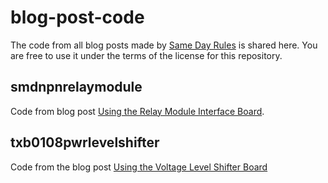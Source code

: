 # blog-post-code
The code from all blog posts made by [Same Day Rules](https://samedayrules.com) is shared here. You are free to use it under the terms of the license for this repository.
## smdnpnrelaymodule
Code from blog post [Using the Relay Module Interface Board](https://samedayrules.com/using-smd-npn-relay-board/).
## txb0108pwrlevelshifter
Code from the blog post [Using the Voltage Level Shifter Board](https://samedayrules.com/using-the-voltage-level-shifter-board/)
